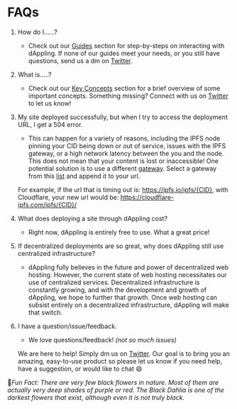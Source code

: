 # FAQs

1. How do I......?
   * Check out our [Guides](../guides/) section for step-by-steps on interacting with dAppling. If none of our guides meet your needs, or you still have questions, send us a dm on [Twitter](https://twitter.com/dApplingNetwork).
2. What is.....?
   * Check out our [Key Concepts](../key-concepts/) section for a brief overview of some important concepts. Something missing? Connect with us on [Twitter](https://twitter.com/dApplingNetwork) to let us know!
3.  My site deployed successfully, but when I try to access the deployment URL, I get a 504 error.&#x20;

    * This can happen for a variety of reasons, including the IPFS node pinning your CID being down or out of service, issues with the IPFS gateway, or a high network latency between the you and the node. This does not mean that your content is lost or inaccessible! One potential solution is to use a different [gateway](https://docs.ipfs.tech/concepts/ipfs-gateway/#gateway-providers). Select a gateway from this [list](https://ipfs.github.io/public-gateway-checker/) and append it to your url.&#x20;

    For example, if the url that is timing out is: https://ipfs.io/ipfs/{CID}, with Cloudflare, your new url would be: https://cloudflare-ipfs.com/ipfs/{CID}/
4. What does deploying a site through dAppling cost?
   * Right now, dAppling is entirely free to use. What a great price!
5. If decentralized deployments are so great, why does dAppling still use centralized infrastructure?
   * dAppling fully believes in the future and power of decentralized web hosting. However, the current state of web hosting necessitates our use of centralized services. Decentralized infrastructure is constantly growing, and with the development and growth of dAppling, we hope to further that growth. Once web hosting can subsist entirely on a decentralized infrastructure, dAppling will make that switch.
6.  I have a question/issue/feedback.

    * We love questions/feedback! _(not so much issues)_&#x20;

    We are here to help! Simply dm us on [Twitter](https://twitter.com/dApplingNetwork). Our goal is to bring you an amazing, easy-to-use product so please let us know if you need help, have a suggestion, or would like to chat :smile:&#x20;

:cactus:_Fun Fact: There are very few black flowers in nature. Most of them are actually very deep shades of purple or red. The Black Dahlia is one of the darkest flowers that exist, although even it is not truly black._
